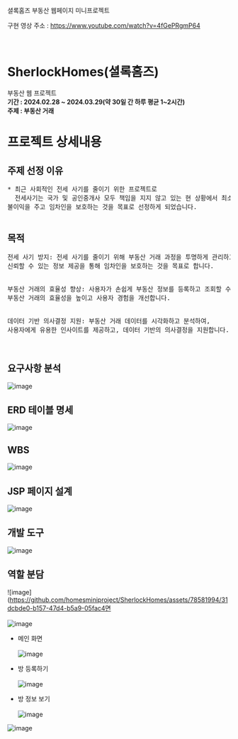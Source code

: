 셜록홈즈 부동산 웹페이지 미니프로젝트<br>

구현 영상 주소 : https://www.youtube.com/watch?v=4fGePRgmP64 <br><br><br>

# SherlockHomes(셜록홈즈)
부동산 웹 프로젝트<br>
<b>기간 : 2024.02.28 ~ 2024.03.29(약 30일 간 하루 평균 1~2시간)</b><br>
<b>주제 : 부동산 거래 </b><br>


# 프로젝트 상세내용
## 주제 선정 이유
<pre>
* 최근 사회적인 전세 사기를 줄이기 위한 프로젝트로
  전세사기는 국가 및 공인중개사 모두 책임을 지지 않고 있는 현 상황에서 최소한이라도 전세 사기를 조장하는 부동산 업자들에게
불이익을 주고 임차인을 보호하는 것을 목표로 선정하게 되었습니다.<br>
</pre>

## 목적
<pre>
전세 사기 방지: 전세 사기를 줄이기 위해 부동산 거래 과정을 투명하게 관리하고, <br>신뢰할 수 있는 정보 제공을 통해 임차인을 보호하는 것을 목표로 합니다.
<br>
부동산 거래의 효율성 향상: 사용자가 손쉽게 부동산 정보를 등록하고 조회할 수 있도록 하여, <br>부동산 거래의 효율성을 높이고 사용자 경험을 개선합니다.
<br>
데이터 기반 의사결정 지원: 부동산 거래 데이터를 시각화하고 분석하여, <br>사용자에게 유용한 인사이트를 제공하고, 데이터 기반의 의사결정을 지원합니다.
<br>
</pre>

## 요구사항 분석

![image](https://github.com/homesminiproject/SherlockHomes/assets/78581994/32c499fa-443d-49e8-9778-12e9309ae1ab)

## ERD 테이블 명세
![image](https://github.com/homesminiproject/SherlockHomes/assets/78581994/e8ba4ff8-4c78-4698-a0f8-1df154a9f213)

## WBS
![image](https://github.com/homesminiproject/SherlockHomes/assets/78581994/3da5cc32-0dbc-405a-81d0-64fd0a501270)

## JSP 페이지 설계
![image](https://github.com/homesminiproject/SherlockHomes/assets/78581994/a216c1c8-7227-4d0b-baa9-14cc1b532ab6)

## 개발 도구
![image](https://github.com/homesminiproject/SherlockHomes/assets/78581994/5e773768-32d1-43e9-a404-81cd0a6b8b13)


## 역할 분담
![image](https://github.com/homesminiproject/SherlockHomes/assets/78581994/31dcbde0-b157-47d4-b5a9-05fac4면<br><br>
![image](https://github.com/homesminiproject/SherlockHomes/assets/78581994/d0ab40b4-80b9-419c-b1c9-1f77423d7e3f)

* 메인 화면<br><br>
![image](https://github.com/homesminiproject/SherlockHomes/assets/78581994/725f7a6b-849d-4ca6-a097-fd0bb40ae6f5)


* 방 등록하기<br><br>
![image](https://github.com/homesminiproject/SherlockHomes/assets/78581994/61313272-aa2c-417e-85d6-f66a23452504)

* 방 정보 보기<br><br>
![image](https://github.com/homesminiproject/SherlockHomes/assets/78581994/9d4ed592-4616-4c2c-b53f-626126149db1)

![image](https://github.com/homesminiproject/SherlockHomes/assets/78581994/8b9cb614-baa4-4b92-ad1b-f4534d63b6f8)


